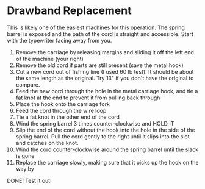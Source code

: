<!-- TITLE: Oliver -->
<!-- SUBTITLE: Maintenance tips for Oliver models -->

# Drawband Replacement
This is likely one of the easiest machines for this operation. The spring barrel is exposed and the path of the cord is straight and accessible. Start with the typewriter facing away from you.

1. Remove the carriage by releasing margins and sliding it off the left end of the machine (your right)
2. Remove the old cord if parts are still present (save the metal hook)
3. Cut a new cord out of fishing line (I used 60 lb test). It should be about the same length as the original. Try 13" if you don't have the original to compare.
4. Feed the new cord through the hole in the metal carriage hook, and tie a fat knot at the end to prevent it from pulling back through
5. Place the hook onto the carriage fork
6. Feed the cord through the wire loop
7. Tie a fat knot in the other end of the cord
8. Wind the spring barrel 3 times counter-clockwise and HOLD IT
9. Slip the end of the cord without the hook into the hole in the side of the spring barrel. Pull the cord gently to the right until it slips into the slot and catches on the knot.
10. Wind the cord counter-clockwise around the spring barrel until the slack is gone
11. Replace the carriage slowly, making sure that it picks up the hook on the way by

DONE! Test it out!


